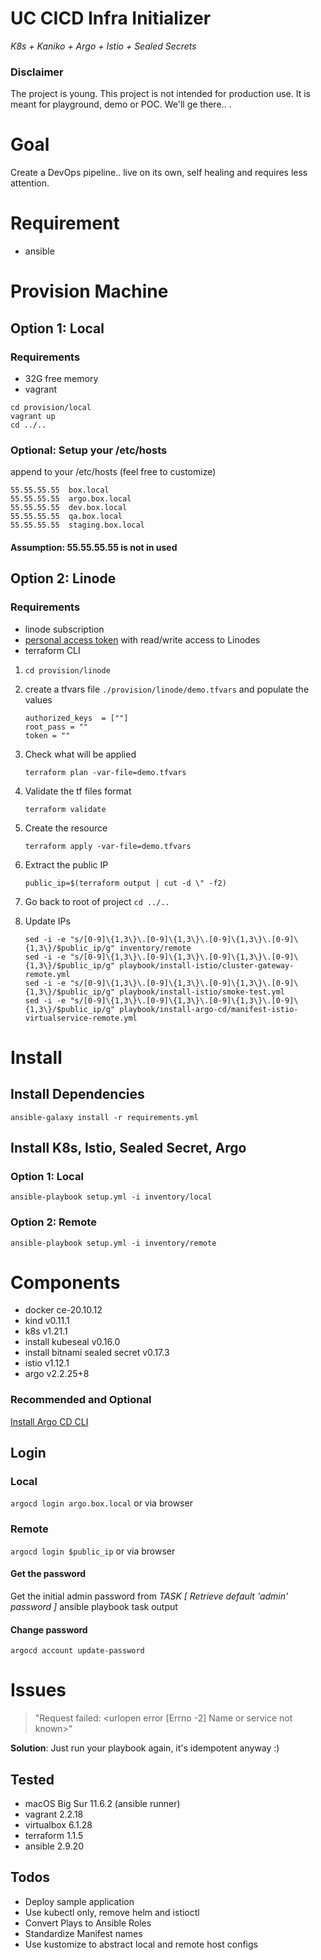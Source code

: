 # UC CICD Infra Initializer

_K8s + Kaniko + Argo + Istio + Sealed Secrets_

### Disclaimer 
The project is young. 
This project is not intended for production use. 
It is meant for playground, demo or POC. We'll ge there.. .

# Goal
Create a DevOps pipeline.. live on its own, self healing and requires less attention. 

# Requirement
- ansible

# Provision Machine
## Option 1: Local
### Requirements
- 32G free memory 
- vagrant

```
cd provision/local
vagrant up
cd ../..
```

### Optional: Setup your /etc/hosts
append to your /etc/hosts (feel free to customize)

    55.55.55.55  box.local
    55.55.55.55  argo.box.local
    55.55.55.55  dev.box.local
    55.55.55.55  qa.box.local
    55.55.55.55  staging.box.local
#### Assumption: 55.55.55.55 is not in used

## Option 2: Linode
### Requirements
- linode subscription
- [personal access token](https://www.linode.com/docs/products/tools/linode-api/guides/get-access-token/) 
  with read/write access to Linodes
- terraform CLI

1. `cd provision/linode`
2. create a tfvars file  `./provision/linode/demo.tfvars` and populate the values
    ```
    authorized_keys  = [""]
    root_pass = ""
    token = ""
    ```

3. Check what will be applied

   `terraform plan -var-file=demo.tfvars`
4. Validate the tf files format

   `terraform validate` 
5. Create the resource

   `terraform apply -var-file=demo.tfvars `
6. Extract the public IP

   `public_ip=$(terraform output | cut -d \" -f2)`

7. Go back to root of project `cd ../..`

9. Update IPs
    ```
    sed -i -e "s/[0-9]\{1,3\}\.[0-9]\{1,3\}\.[0-9]\{1,3\}\.[0-9]\{1,3\}/$public_ip/g" inventory/remote
    sed -i -e "s/[0-9]\{1,3\}\.[0-9]\{1,3\}\.[0-9]\{1,3\}\.[0-9]\{1,3\}/$public_ip/g" playbook/install-istio/cluster-gateway-remote.yml
    sed -i -e "s/[0-9]\{1,3\}\.[0-9]\{1,3\}\.[0-9]\{1,3\}\.[0-9]\{1,3\}/$public_ip/g" playbook/install-istio/smoke-test.yml
    sed -i -e "s/[0-9]\{1,3\}\.[0-9]\{1,3\}\.[0-9]\{1,3\}\.[0-9]\{1,3\}/$public_ip/g" playbook/install-argo-cd/manifest-istio-virtualservice-remote.yml
    ```


# Install
## Install Dependencies
`ansible-galaxy install -r requirements.yml`
## Install K8s, Istio, Sealed Secret, Argo
### Option 1: Local
`ansible-playbook setup.yml -i inventory/local`
### Option 2: Remote
`ansible-playbook setup.yml -i inventory/remote`

# Components
- docker ce-20.10.12
- kind v0.11.1 
- k8s v1.21.1
- install kubeseal v0.16.0
- install bitnami sealed secret v0.17.3
- istio v1.12.1
- argo v2.2.25+8

### Recommended and Optional 
[Install Argo CD CLI](https://argo-cd.readthedocs.io/en/stable/cli_installation/)

## Login
### Local
`argocd login argo.box.local` or via browser 
### Remote
`argocd login $public_ip` or via browser 

#### Get the password
Get the initial admin password from _TASK [ Retrieve default 'admin' password ]_ ansible playbook task output 

#### Change password
`argocd account update-password`

# Issues

> "Request failed: <urlopen error [Errno -2] Name or service not known>"


**Solution**: Just run your playbook again, it's idempotent anyway :)

## Tested
- macOS Big Sur 11.6.2 (ansible runner)
- vagrant 2.2.18
- virtualbox 6.1.28
- terraform 1.1.5
- ansible 2.9.20

## Todos
- Deploy sample application
- Use kubectl only, remove helm and istioctl
- Convert Plays to Ansible Roles
- Standardize Manifest names
- Use kustomize to abstract local and remote host configs


